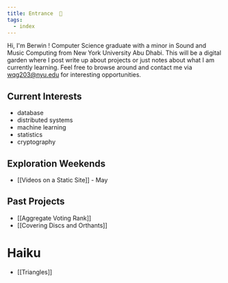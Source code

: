 ```yaml
---
title: Entrance  🚪
tags:
  - index
---
```

Hi, I'm Berwin !
Computer Science graduate with a minor in Sound and Music Computing from New York University Abu Dhabi. This will be a digital garden where I post write up about projects or just notes about what I am currently learning.  Feel free to browse around and contact me via wqg203@nyu.edu for interesting opportunities.
## Current Interests
- database
- distributed systems
- machine learning
- statistics
- cryptography

## Exploration Weekends
- [[Videos on a Static Site]] - May
## Past Projects
- [[Aggregate Voting Rank]]
- [[Covering Discs and Orthants]]


# Haiku
- [[Triangles]]





